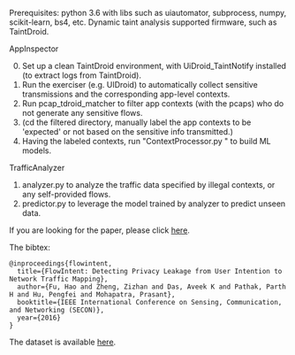 Prerequisites:
python 3.6 with libs such as uiautomator, subprocess, numpy, scikit-learn, bs4, etc.
Dynamic taint analysis supported firmware, such as TaintDroid.


AppInspector

0. Set up a clean TaintDroid environment, with UiDroid_TaintNotify installed (to extract logs from TaintDroid). 
1. Run the exerciser (e.g. UIDroid) to automatically collect sensitive transmissions and the corresponding app-level contexts. 
2. Run pcap_tdroid_matcher to filter app contexts (with the pcaps) who do not generate any sensitive flows.
3. (cd the filtered directory, manually label the app contexts to be 'expected' or not based on the sensitive info transmitted.)
4. Having the labeled contexts, run "ContextProcessor.py <data dir>" to build ML models.

TrafficAnalyzer

1. analyzer.py to analyze the traffic data specified by illegal contexts, or any self-provided flows.
2. predictor.py to leverage the model trained by analyzer to predict unseen data.  

If you are looking for the paper, please click [here](https://ieeexplore.ieee.org/abstract/document/7732993/).

The bibtex:
```
@inproceedings{flowintent,
  title={FlowIntent: Detecting Privacy Leakage from User Intention to Network Traffic Mapping},
  author={Fu, Hao and Zheng, Zizhan and Das, Aveek K and Pathak, Parth H and Hu, Pengfei and Mohapatra, Prasant},
  booktitle={IEEE International Conference on Sensing, Communication, and Networking (SECON)},
  year={2016}
}
```
The dataset is available [here](https://drive.google.com/file/d/1RVbcSNenhKz_eDPZRv97Q6Ay1FsSvURD/view?usp=sharing).